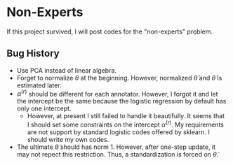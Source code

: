# Non-Experts

If this project survived, I will post codes for the "non-experts" problem.


## Bug History

- Use PCA instead of linear algebra.
- Forget to normalize $\theta$ at the beginning. However, normalized $\widehat{\theta}$ and $\widetilde\theta$ is estimated later.
- $\alpha^{(r)}$ should be different for each annotator. However, I forgot it and let the intercept be the same because the logistic regression by default has only one intercept.
  - However, at present I still failed to handle it beautifully. It seems that I should set some constraints on the intercept $\alpha^{(r)}$. My requirements are not support by standard logistic codes offered by sklearn. I should write my own codes.
- The ultimate $\widetilde\theta$ should has norm 1. However, after one-step update, it may not repect this restriction. Thus, a standardization is forced on $\widetilde\theta$.